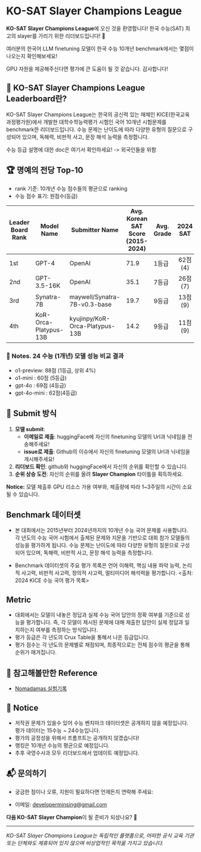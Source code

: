 # KO-SAT Slayer Champions League

**KO-SAT Slayer Champions League**에 오신 것을 환영합니다! 한국 수능(SAT) 최고의 slayer를 가리기 위한 리더보드입니다! 🚀

여러분의 한국어 LLM finetuning 모델이 한국 수능 10개년 benchmark에서는 몇점이 나오는지 확인해보세요!

GPU 자원을 제공해주신다면 평가에 큰 도움이 될 것 같습니다. 감사합니다!

## 🎯 KO-SAT Slayer Champions League Leaderboard란?

KO-SAT Slayer Champions League는 한국의 공신력 있는 매체인 KICE(한국교육과정평가원)에서 개발한 대학수학능력평가 시험인 국어 10개년 시험문제를 benchmark한 리더보드입니다.
수능 문제는 난이도에 따라 다양한 유형의 질문으로 구성되어 있으며, 독해력, 비판적 사고, 문장 해석 능력을 측정합니다.

수능 등급 설명에 대한 doc은 여기서 확인하세요! -> 외국인들을 위함

## 🏆 명예의 전당 Top-10
- rank 기준: 10개년 수능 점수들의 평균으로 ranking
- 수능 점수 표기: 원점수(등급)

| Leader Board Rank | Model Name            | Submitter Name                 | Avg. Korean SAT Score (2015-2024) | Avg. Grade | 2024 SAT | 2023 SAT | 2022 SAT | 2021 SAT | 2020 SAT | 2019 SAT | 2018 SAT | 2017 SAT  | 2016 SAT | 2015 SAT | URL                                                           |
|-------------------|-----------------------|--------------------------------|-----------------------------------|------------|:--------:|:--------:|:--------:|:--------:|:--------:|:--------:|:--------:|:---------:|:--------:|:--------:|---------------------------------------------------------------|
| 1st               | GPT-4                 | OpenAI                         | 71.9                              | 1등급        |  62점(4)  |  83점(3)  |  62점(4)  |  56점(5)  |  74점(4)  |  72점(3)  |  82점(3)  |  66점(5)   |  84점(3)  |  78점(4)  | [Link](https://openai.com/)                                   |
| 2nd               | GPT-3.5-16K           | OpenAI                         | 35.1                              | 7등급        |  26점(7)  | 	46점(5)  |  44점(6)  |  24점(8)  |  35점(7)  |  31점(7)  |  37점(7)  |  32점(8)   |  44점(7)  |  32점(8)  | [Link](https://openai.com/)                                   |
| 3rd               | Synatra-7B            | maywell/Synatra-7B-v0.3-base   | 19.7                              | 9등급        |  13점(9)  |  22점(8)  |  22점(8)  |  15점(9)  |  19점(9)  | 	21점(9)  | 	24점(8)  | 	  20점(9) | 	16점(9)  |  25점(9)  | [Link](https://huggingface.co/maywell/Synatra-7B-v0.3-base)   |
| 4th               | KoR-Orca-Platypus-13B | kyujinpy/KoR-Orca-Platypus-13B | 14.2                              | 9등급        |  11점(9)  |  17점(9)  |  19점(9)  |  7점(9)   |  11점(9)  | 	13점(9)  | 	11점(9)  | 	  15점(9) | 	17점(9)  |  21점(9)  | [Link](https://huggingface.co/kyujinpy/KoR-Orca-Platypus-13B) |


### 📗 Notes. 24 수능 (1개년) 모델 성능 비교 결과

- o1-preview: 88점 (1등급, 상위 4%)
- o1-mini : 60점 (5등급)
- gpt-4o : 69점 (4등급)
- gpt-4o-mini : 62점(4등급)


## 🏅 Submit 방식

1. **모델 submit**:
    - **이메일로 제출**: huggingFace에 자신의 finetuning 모델의 Url과 닉네임을 전송해주세요!
    - **issue로 제출**: Github의 이슈에서 자신의 finetuning 모델의 Url과 닉네임을 게시해주세요!
2. **리더보드 확인**: github와 huggingFace에서 자신의 순위를 확인할 수 있습니다.
3. **순위 상승 도전**: 자신의 순위를 올려 **Slayer Champion** 타이틀을 획득하세요.

**Notice:** 모델 제출후 GPU 리소스 가용 여부와, 제출량에 따라 1~3주일의 시간이 소요될 수 있습니다.

## Benchmark 데이터셋

- 본 대회에서는 2015년부터 2024년까지의 10개년 수능 국어 문제를 사용합니다. 각 년도의 수능 국어 시험에서 출제된 문제와 지문을 기반으로 대회 참가 모델들의 성능을 평가하게 됩니다.
  수능 문제는 난이도에 따라 다양한 유형의 질문으로 구성되어 있으며, 독해력, 비판적 사고, 문장 해석 능력을 측정합니다.

- Benchmark 데이터셋의 주요 평가 목록은 언어 이해력, 핵심 내용 파악 능력, 논리적 사고력, 비판적 사고력, 창의적 사고력, 멀티미디어 해석력을 평가합니다.
  <출처: 2024 KICE 수능 국어 평가 목록>

## Metric

- 대회에서는 모델이 내놓은 정답과 실제 수능 국어 답안의 정확 여부를 기준으로 성능을 평가합니다. 즉, 각 모델이 제시된 문제에 대해 제출한 답안이 실제 정답과 일치하는지 여부를 측정하는 방식입니다.
- 평가 등급은 각 년도의 Crux Table을 통해서 나온 등급입니다.
- 평가 점수는 각 년도의 문제별로 채점되며, 최종적으로는 전체 점수의 평균을 통해 순위가 매겨집니다.

## 📗 참고해볼만한 Reference

- [Nomadamas 실험기록](https://github.com/NomaDamas/KICE_slayer_AI_Korean?tab=readme-ov-file#5-%ED%98%95%EC%8B%9D-%EC%A7%80%EC%A0%95-%ED%94%84%EB%A1%AC%ED%94%84%ED%8A%B8)

## 📰 Notice

- 저작권 문제가 있을수 있어 수능 벤치마크 데이터셋은 공개하지 않을 예정입니다. 평가 데이터는 15수능 ~ 24수능입니다.
- 평가의 공정성을 위해서 프롬프트는 공개하지 않겠습니다!
- 랭킹은 10개년 수능의 평균으로 예정입니다.
- 추후 국영수사과 모두 리더보드에서 업데이트 예정입니다.

## 📬 문의하기

- 궁금한 점이나 오류, 지원이 필요하다면 언제든지 연락해 주세요:

- 이메일: developerminsing@gmail.com

**다음 KO-SAT Slayer Champion**이 될 준비가 되셨나요? 💪

---

_KO-SAT Slayer Champions League는 독립적인 플랫폼으로, 어떠한 공식 교육 기관 또는 단체와도 제휴되어 있지 않으며
비상업적인 목적을 가지고 있습니다._
